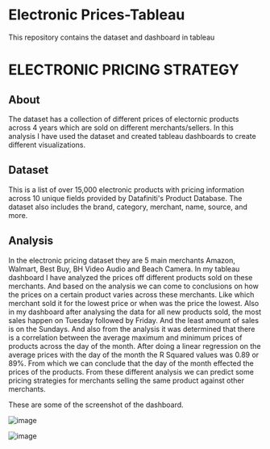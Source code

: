 # Electronic Prices-Tableau
This repository contains the dataset and dashboard in tableau

# ELECTRONIC PRICING STRATEGY

## About
The dataset has a collection of different prices of electornic products across 4 years which are sold on different merchants/sellers. In this analysis I have used the dataset and created tableau dashboards to create different visualizations.

## Dataset
This is a list of over 15,000 electronic products with pricing information across 10 unique fields provided by Datafiniti's Product Database. The dataset also includes the brand, category, merchant, name, source, and more.

## Analysis
In the electronic pricing dataset they are 5 main merchants Amazon, Walmart, Best Buy, BH Video Audio and Beach Camera. In my tableau dashboard I have analyzed the prices off different products sold on these merchants. And based on the analysis we can come to conclusions on how the prices on a certain product varies across these merchants. Like which merchant sold it for the lowest price or when was the price the lowest. 
Also in my dashboard after analysing the data for all new products sold, the most sales happen on Tuesday followed by Friday. And the least amount of sales is on the Sundays.
And also from the analysis it was determined that there is a correlation between the average maximum and minimum prices of products across the day of the month. After doing a linear regression on the average prices with the day of the month the R Squared values was 0.89 or 89%. From which we can conclude that the day of the month effected the prices of the products. 
From these different analysis we can predict some pricing strategies for merchants selling the same product against other merchants. 

These are some of the screenshot of the dashboard.

![image](https://user-images.githubusercontent.com/28640188/67252904-214a1480-f443-11e9-84e9-60e8f52166fb.png)

![image](https://user-images.githubusercontent.com/28640188/67252962-5d7d7500-f443-11e9-8f09-936d50509795.png)
